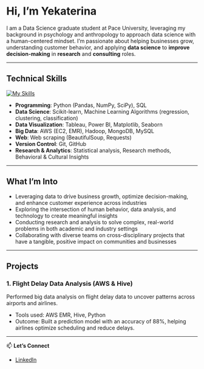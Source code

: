 # Hi, I’m Yekaterina
I am a Data Science graduate student at Pace University, leveraging my background in psychology and anthropology to approach data science with a human-centered mindset. I’m passionate about helping businesses grow, understanding customer behavior, and applying **data science** to **improve decision-making** in **research** and **consulting** roles.


---

## Technical Skills
[![My Skills](https://skillicons.dev/icons?i=py,aws,mysql,mongodb,hadoop,tableau&perline=3)](https://skillicons.dev)

- **Programming**: Python (Pandas, NumPy, SciPy), SQL
- **Data Science**: Scikit-learn, Machine Learning Algorithms (regression, clustering, classification)
- **Data Visualization**: Tableau, Power BI, Matplotlib, Seaborn
- **Big Data**: AWS (EC2, EMR), Hadoop, MongoDB, MySQL
- **Web**: Web scraping (BeautifulSoup, Requests)
- **Version Control**: Git, GitHub
- **Research & Analytics**: Statistical analysis, Research methods, Behavioral & Cultural Insights


---
## What I’m Into

-  Leveraging data to drive business growth, optimize decision-making, and enhance customer experience across industries
- Exploring the intersection of human behavior, data analysis, and technology to create meaningful insights
- Conducting research and analysis to solve complex, real-world problems in both academic and industry settings
- Collaborating with diverse teams on cross-disciplinary projects that have a tangible, positive impact on communities and businesses

---

## Projects

### 1. **Flight Delay Data Analysis (AWS & Hive)**  
Performed big data analysis on flight delay data to uncover patterns across airports and airlines.  
- Tools used: AWS EMR, Hive, Python  
- Outcome: Built a prediction model with an accuracy of 88%, helping airlines optimize scheduling and reduce delays.

---

📫 **Let’s Connect**  
- [LinkedIn](www.linkedin.com/in/yekaterina-donegal)
